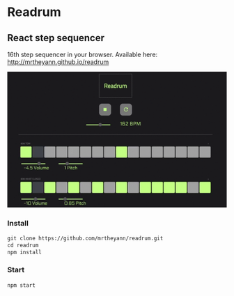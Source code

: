 # Readrum

## React step sequencer

16th step sequencer in your browser.
Available here: http://mrtheyann.github.io/readrum 

![Demo](./public/demo.gif)

### Install

```
git clone https://github.com/mrtheyann/readrum.git
cd readrum
npm install
```

### Start

`
npm start
`